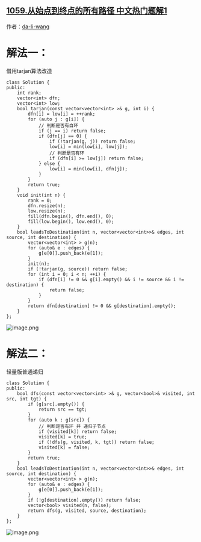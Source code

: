 ## [1059.从始点到终点的所有路径 中文热门题解1](https://leetcode.cn/problems/all-paths-from-source-lead-to-destination/solutions/100000/c-shuang-100-tarjanjie-fa-by-da-li-wang)

作者：[da-li-wang](https://leetcode.cn/u/da-li-wang)

# 解法一：
借用tarjan算法改造
```
class Solution {
public:
    int rank;
    vector<int> dfn;
    vector<int> low;
    bool tarjan(const vector<vector<int> >& g, int i) {
        dfn[i] = low[i] = ++rank;
        for (auto j : g[i]) {
            // 判断是否有自环
            if (j == i) return false;
            if (dfn[j] == 0) {
                if (!tarjan(g, j)) return false;
                low[i] = min(low[i], low[j]);
                // 判断是否有环
                if (dfn[i] >= low[j]) return false;
            } else {
                low[i] = min(low[i], dfn[j]);
            }
        }
        return true;
    }
    void init(int n) {
        rank = 0;
        dfn.resize(n);
        low.resize(n);
        fill(dfn.begin(), dfn.end(), 0);
        fill(low.begin(), low.end(), 0);
    }
    bool leadsToDestination(int n, vector<vector<int>>& edges, int source, int destination) {
        vector<vector<int> > g(n);
        for (auto& e : edges) {
            g[e[0]].push_back(e[1]);
        }
        init(n);
        if (!tarjan(g, source)) return false;
        for (int i = 0; i < n; ++i) {
            if (dfn[i] != 0 && g[i].empty() && i != source && i != destination) {
                return false;
            }
        }
        return dfn[destination] != 0 && g[destination].empty();
    }
};
```

![image.png](https://pic.leetcode-cn.com/530fda65cbb26f374d2c3a202c134462ad85da4040e0173ab27de8242428a91f-image.png)

# 解法二：
轻量版普通递归
```
class Solution {
public:
    bool dfs(const vector<vector<int> >& g, vector<bool>& visited, int src, int tgt) {
        if (g[src].empty()) {
            return src == tgt;
        }
        for (auto k : g[src]) {
            // 判断是否有环 并 递归子节点
            if (visited[k]) return false;
            visited[k] = true;
            if (!dfs(g, visited, k, tgt)) return false;
            visited[k] = false;
        }
        return true;
    }
    bool leadsToDestination(int n, vector<vector<int>>& edges, int source, int destination) {
        vector<vector<int> > g(n);
        for (auto& e : edges) {
            g[e[0]].push_back(e[1]);
        }
        if (!g[destination].empty()) return false;
        vector<bool> visited(n, false);
        return dfs(g, visited, source, destination);
    }
};
```

![image.png](https://pic.leetcode-cn.com/4c839bfa25a4502b3e378e2319ba2352f80d7debdec11d39e242092cf4ac686f-image.png)

